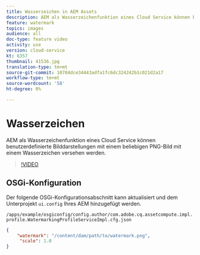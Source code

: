```yaml
---
title: Wasserzeichen in AEM Assets
description: AEM als Wasserzeichenfunktion eines Cloud Service können benutzerdefinierte Bilddarstellungen mit einem beliebigen PNG-Bild mit einem Wasserzeichen versehen werden.
feature: watermark
topics: images
audience: all
doc-type: feature video
activity: use
version: cloud-service
kt: 6357
thumbnail: 41536.jpg
translation-type: tm+mt
source-git-commit: 10784dce34443adfa1fc6dc324242b1c021d2a17
workflow-type: tm+mt
source-wordcount: '58'
ht-degree: 0%

---
```



# Wasserzeichen

AEM als Wasserzeichenfunktion eines Cloud Service können benutzerdefinierte Bilddarstellungen mit einem beliebigen PNG-Bild mit einem Wasserzeichen versehen werden.

>[!VIDEO](https://video.tv.adobe.com/v/41536/?quality=12&learn=on)

## OSGi-Konfiguration

Der folgende OSGi-Konfigurationsabschnitt kann aktualisiert und dem Unterprojekt `ui.config` Ihres AEM hinzugefügt werden.

`/apps/example/osgiconfig/config.author/com.adobe.cq.assetcompute.impl.profile.WatermarkingProfileServiceImpl.cfg.json`

```json
{
    "watermark": "/content/dam/path/to/watermark.png",
     "scale": 1.0
}
```
